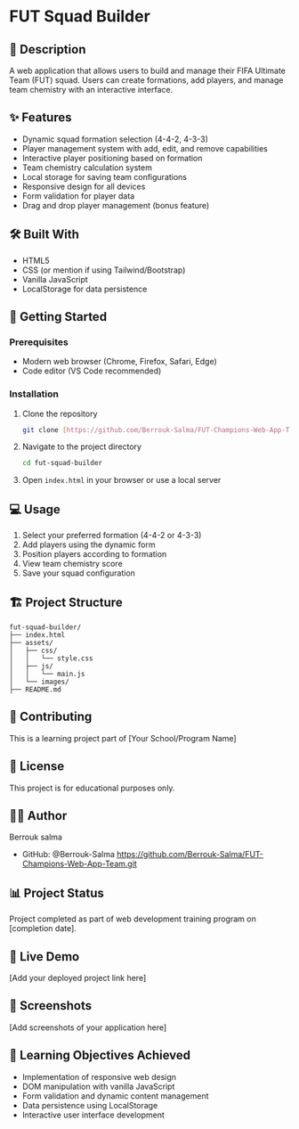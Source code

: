 # FUT Squad Builder

## 📝 Description
A web application that allows users to build and manage their FIFA Ultimate Team (FUT) squad. Users can create formations, add players, and manage team chemistry with an interactive interface.

## ✨ Features
- Dynamic squad formation selection (4-4-2, 4-3-3)
- Player management system with add, edit, and remove capabilities
- Interactive player positioning based on formation
- Team chemistry calculation system
- Local storage for saving team configurations
- Responsive design for all devices
- Form validation for player data
- Drag and drop player management (bonus feature)

## 🛠️ Built With
- HTML5
- CSS (or mention if using Tailwind/Bootstrap)
- Vanilla JavaScript
- LocalStorage for data persistence

## 🚀 Getting Started

### Prerequisites
- Modern web browser (Chrome, Firefox, Safari, Edge)
- Code editor (VS Code recommended)

### Installation
1. Clone the repository
   ```bash
   git clone [https://github.com/Berrouk-Salma/FUT-Champions-Web-App-Team.git]
   ```
2. Navigate to the project directory
   ```bash
   cd fut-squad-builder
   ```
3. Open `index.html` in your browser or use a local server

## 💻 Usage
1. Select your preferred formation (4-4-2 or 4-3-3)
2. Add players using the dynamic form
3. Position players according to formation
4. View team chemistry score
5. Save your squad configuration

## 🏗️ Project Structure
```
fut-squad-builder/
├── index.html
├── assets/
│   ├── css/
│   │   └── style.css
│   ├── js/
│   │   └── main.js
│   └── images/
├── README.md
```

## 👥 Contributing
This is a learning project part of [Your School/Program Name]

## 📄 License
This project is for educational purposes only.

## 🙋‍♂️ Author
Berrouk salma
- GitHub: @Berrouk-Salma https://github.com/Berrouk-Salma/FUT-Champions-Web-App-Team.git

## 📊 Project Status
Project completed as part of web development training program on [completion date].

## 🔗 Live Demo
[Add your deployed project link here]

## 📱 Screenshots
[Add screenshots of your application here]

## 🎯 Learning Objectives Achieved
- Implementation of responsive web design
- DOM manipulation with vanilla JavaScript
- Form validation and dynamic content management
- Data persistence using LocalStorage
- Interactive user interface development